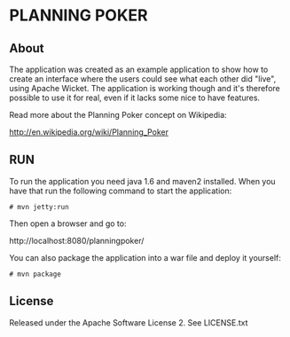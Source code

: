 PLANNING POKER
================

About
-----

The application was created as an example application to show how to create an
interface where the users could see what each other did "live", using Apache
Wicket.  The application is working though and it's therefore possible to use it
for real, even if it lacks some nice to have features. 

Read more about the Planning Poker concept on Wikipedia:

http://en.wikipedia.org/wiki/Planning_Poker


RUN
---

To run the application you need java 1.6 and maven2 installed.  When you have
that run the following command to start the application:

    # mvn jetty:run
    
Then open a browser and go to:

http://localhost:8080/planningpoker/
    

You can also package the application into a war file and deploy it yourself:

    # mvn package
    
 
License
---------

Released under the Apache Software License 2.  See LICENSE.txt
